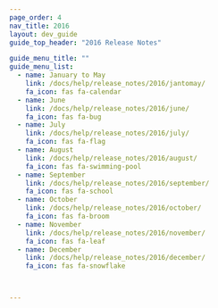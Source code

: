 ```yaml
---
page_order: 4
nav_title: 2016
layout: dev_guide
guide_top_header: "2016 Release Notes"

guide_menu_title: ""
guide_menu_list:
  - name: January to May
    link: /docs/help/release_notes/2016/jantomay/
    fa_icon: fas fa-calendar
  - name: June
    link: /docs/help/release_notes/2016/june/
    fa_icon: fas fa-bug
  - name: July
    link: /docs/help/release_notes/2016/july/
    fa_icon: fas fa-flag
  - name: August
    link: /docs/help/release_notes/2016/august/
    fa_icon: fas fa-swimming-pool
  - name: September
    link: /docs/help/release_notes/2016/september/
    fa_icon: fas fa-school
  - name: October
    link: /docs/help/release_notes/2016/october/
    fa_icon: fas fa-broom
  - name: November
    link: /docs/help/release_notes/2016/november/
    fa_icon: fas fa-leaf
  - name: December
    link: /docs/help/release_notes/2016/december/
    fa_icon: fas fa-snowflake



---
```


